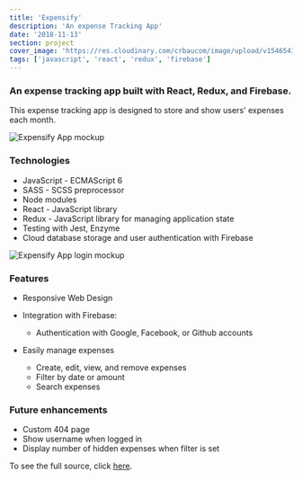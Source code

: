 ```yaml
---
title: 'Expensify'
description: 'An expense Tracking App'
date: '2018-11-13'
section: project
cover_image: 'https://res.cloudinary.com/crbaucom/image/upload/v1546543786/crbaucom-images/expensify-mockup.png'
tags: ['javascript', 'react', 'redux', 'firebase']
---
```


### An expense tracking app built with React, Redux, and Firebase.

This expense tracking app is designed to store and show users' expenses each month.

![Expensify App mockup](https://res.cloudinary.com/crbaucom/image/upload/v1546543786/crbaucom-images/expensify-mockup.png)

### Technologies

- JavaScript - ECMAScript 6
- SASS - SCSS preprocessor
- Node modules
- React - JavaScript library
- Redux - JavaScript library for managing application state
- Testing with Jest, Enzyme
- Cloud database storage and user authentication with Firebase

![Expensify App login mockup](https://res.cloudinary.com/crbaucom/image/upload/v1548792107/crbaucom-images/expensify-login-mockup.png)

### Features

- Responsive Web Design
- Integration with Firebase:

  - Authentication with Google, Facebook, or Github accounts

- Easily manage expenses
  - Create, edit, view, and remove expenses
  - Filter by date or amount
  - Search expenses

### Future enhancements

- Custom 404 page
- Show username when logged in
- Display number of hidden expenses when filter is set

To see the full source, click [here](https://github.com/cbaucom/react-redux-expensify-app).

